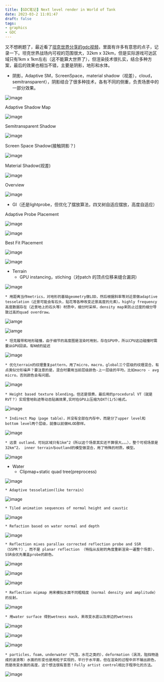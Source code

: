 ```yaml
---
title: [GDC笔记] Next level render in World of Tank
date: 2023-03-2 11:01:47
draft: false
tags:
- graphics
- GDC
---
```


又不想刷题了，最近看了[坦克世界分享的gdc视频](https://www.gdcvault.com/play/1025207/Next-Level-Render-in-World)，里面有许多有意思的点子，记录一下。坦克世界战场内可视的范围很大，32km x 32km，但是实际游戏可达区域只有1km x 1km左右（这不能算大世界了），但渲染技术很扎实，结合多种方案，最后的效果也相当不错，主要是阴影，地形和水体。

* 阴影，Adaptive SM，ScreenSpace，material shadow（视差），cloud，semitransparent），阴影结合了很多种技术，各有不同的侧重，负责场景中的一部分效果。

![image](https://blz04pap001files.storage.live.com/y4mRF-xcFTpiCKXSRgLCQJ-EjPpCIyfB8CAut4UHbypAoRzG7HXAK_n14iqXLn3-iOY_RHRcIUlWcJA3TJcupyHfMZsj5aUB4b7I1U_Wfix11RqyOw0TZ7Pe5Lf9cZ7MOAF9TRI-OqLfgWxVAhcVZrzkp7AWiumvMbVfgUFx3hrwGuBnYHGmsHbdznpjbGVnXGO?width=1920&height=1080&cropmode=none)

Adaptive Shadow Map

![image](https://blz04pap001files.storage.live.com/y4m1VcI_CkarJliPFfMnOcusQeZLKeRqSuRiz09lCrsxjqVnFTlaLs8NRKaxxUMuNwdI_mJX0OHU6DhU3NGrENU5VobI4LJlRMdq5yg5PlOD0OALgv0iDygLb9PwZJ-HXZRbkwL0T3yaevFO6vY_mVEUafvgq_fmuL09G346eyR6Hp7xMeRj55A9UqXaDYebs3A?width=1920&height=1080&cropmode=none)

Semitransparent Shadow

![image](https://blz04pap001files.storage.live.com/y4m3DbIRPZxAaj1SJ0mcBj4Pmtxmp7KF8Q7hzIBjOnl6pqPnQ2d9eazuyXCNAVzj5csc0nGp_AVrkGR9AjPUR0V7mArk_hhSU8SiE4VVhwUrxsJFK9_jw8WeHYWEwyMaU5DlVJ1XCCy0Yi5zh5LU7z0AIpzPdfZxEl--oMvsNrs8cBA61HAEqzEwtYDHUfSrwkO?width=1920&height=1080&cropmode=none)

Screen Space Shadow(接触阴影？)

![image](https://blz04pap001files.storage.live.com/y4m0Rgnrqd9oJdCCTu8jIPA6Y59GlYXsXZg1_RiXosF1zvsnvo5f2UikyXJG_T_5FTQkEkUTIAWcBiYjdWG9N1tcGEB18M5Pfjvuj1lXLyRU26mbaoC-WyYnnwu-fy-TjzClem6G-HILnwR0uZap2PX7B7XJgiWargXoWXIQroJKTYuX2VhOe9M3klv4PZRdsfK?width=1920&height=1080&cropmode=none)

Material Shadow(视差)

![image](https://blz04pap001files.storage.live.com/y4mp43cZSaJ4IJY6S04iDNu7OpKp6vVWkuoIKhhmEFpQzePUpJoBl1SoOwPvj1dfss51bSiA3VOJ0C0jrnq2azrmViiyC4uy8Hp7B5BQOrjZImCmks-StS-Vh8hmaHvZrzf7rNoPI9H8RBUcA1zIhiweItP7QB0tUHJGPjn_iXS7AMeKek1Ye0DGCfHRZXIEbg4?width=1920&height=1080&cropmode=none)

Overview

![image](https://blz04pap001files.storage.live.com/y4m7CAAaQA5nDW9bl01QbfRZb3I8HJLGAbxFg8-E0PbNuwj_W0TycyBOuW0xW3Vcxy5zyKqZaRh0Jqh_yOyYq5SCI_7rgtxWhoeHb2fD_WCkPed8hlZ5Ld4NC56Dcdy_Yv0wcfp2BRMrP2PkS8KCiPyzi4rP5dGqnQZYFVjN9HOTjfNNgMvpQZ9AtS9CJDEuDuC?width=1920&height=1080&cropmode=none)


*  GI（还是lightprobe，但优化了摆放算法，四叉树自适应摆放，高度自适应）

Adaptive Probe Placement

![image](https://blz04pap001files.storage.live.com/y4mQHdn2HI_WQujRjvVtuPnDRxwn8dWYyOGX0tumWItkKC36Sa-n9B0rKAsLcj9H6KrJf6U-UQp8RdE6R20q0oiC5iFgQJrhCaC6iPTixFa95ym4RMudya4A1ahp4uCsfJnefpvMY_Ec0Sc7DcQktKl7oV7ya0YqzHQjbcuCIInzNrPC7OUwriE0OalJreRp-UU?width=1920&height=1080&cropmode=none)

![image](https://blz04pap001files.storage.live.com/y4m1OXQkEqj-KhD7wo9oTojzDxGR3Fh9x_9CL-1sjkCkkGtDl1W0edD-tm7pzz_3J-uEtf0V-Yjr0TevsMCilSVGevMoqeu7etTe3O_BOB6a2UVTiFsJad5VbqrbEBVj5pjiG5hyE_viJ0CfbXtoW3loLiH3Fv_MhHvqK5VFxLfjVu9P_eY9HlDP8G_7HRwpC-K?width=1863&height=947&cropmode=none)

Best Fit Placement

![image](https://blz04pap001files.storage.live.com/y4mVrJ1p73RbN6G5hzIMitb0RjWuI44NYKd_yXYlQjj8xW2ABtAs31lo21MeflFynaRHCPBy3qTYsJtuhSXVlzB1m4-ewVKbanUDeOMTg8BdWmM4f4xmgZsfLrcxM9Hm-JwQa_ClRWN7B6YyJ5phd43EeJxL52C4NJcRFlxOmttK3aBA6w863-vQ4OQB807AE_5?width=1920&height=1080&cropmode=none)

![image](https://blz04pap001files.storage.live.com/y4mRVOS35x91VaWNuno7ewttI-1Ny2Y4q95tejM5kbt7vjuK8D55BiQucQC4f_V8iZitrkxOpW3GhTjozy9nwv-wm8IFP_8mcUrkLrN--J4iPHtu_c4KxlblioAinu-y0MBwR8fa2G2-dAAIjVYiHRjpUDSHxOF2wVHU1Usf8Z1fsZeSlomKQOz45o65nsAgp9m?width=1920&height=1080&cropmode=none)

*  Terrain
    * GPU instancing，stiching（对patch 的顶点位移来缝合漏洞）

![image](https://blz04pap001files.storage.live.com/y4mfXW4zu21t5W3D7Kmc6Gk8lZlSWsyz1GNKdUyaLJaPGINcmNCAqfnl7n6L90mt1TV7csgc7In9E3QMhNBD2uIwdtYECt1ByNXa4zJ1fwjI_6b5BGjBnWgNZNge-IPw3EHFRhqmgS9cKSCj70Gzd73Vshai2CQcwSNUm1EKYRS0LL1u4Nfd8r-PjmPHcM77-kX?width=1920&height=1080&cropmode=none)

    * 用距离当作metrics，对地形的基础geometry做LOD，然后根据斜率等对近景做adaptive tesselation（近景可能会有石头，贴花等各种改变近景高度的元素）。highly frequency 高度数据存在（近景地上的石头等）材质中，细分时采样，density map来防止过度的细分导致过高的quad overdraw。

![iamge](https://blz04pap001files.storage.live.com/y4m5zBvdr7YflQuOD0i93sccd7QgGJnD3u40b5I8tJEItH_ecgo9n-57ZVZSEuUz3S8gN3F1Q7_w4Y70LUkcDjc8_46qfu_ln-3bhVIMxFw-bZRwfkez8TDiHWRxStzV0hLmIZeETSvf8NYqgzCtdOYeSH3wgJitd8Gsy7-lZyVaR7kwlslcpMT9F6GwWgLfZGY?width=1920&height=1080&cropmode=none)

![iamge](https://blz04pap001files.storage.live.com/y4my4gflDtwTr9PxtMQlke4fCmwQD0byVzJEWubuLEkJcZwNPrr2Z8QqmhM4DWX6Iuc2dEnacnfbM0sWowp6kBALog1w_yjcuc93EcGYw0NKnuU6Yg_lNlSqAFYxUs1SNjQN1cLB0Vd5wFLOM0KA9iiWYY7TxX4V2eL10D_J9CXjGK0OMhaYP1UoGshgctraB0o?width=1920&height=1080&cropmode=none)

    * 坦克履带和地形碰撞，由于细节的高度图是渲染时用到，存在GPU中，所以CPU这边碰撞时需要从GPU回读。有N帧的延迟

![image](https://blz04pap001files.storage.live.com/y4mGrFnIq5QR5krMSNx1ekfnyLLNDie0VtWvD27-6Y6ceeveZ5ueushqchPYTkpVSouEUvGASoUMRs6vGbS0UF30lwyEL9pJbjLsVJ95RlIWLFkr9ogx9sSzzxRdwo7AyM_zs8_f8nWeGByuwljU7CSXjhlAO8pB_XTOhs8oDFzud1tcneYwYFuJChrWBwZ9svB?width=1920&height=1080&cropmode=none)

    * 优化terrain的纹理重复pattern，用了micro，macro，global三个层级的纹理混合，有点类似分形噪声？要注意的是，混合时要用当前层级颜色-上一层级的平均，比如macro - avg micro，否则颜色会有问题。

![image](https://blz04pap001files.storage.live.com/y4mQ_bjMCZyu6Cy4hZ85606RIxBPvmC6ZJBN2FjBEP2AOxnykOUdiyL4NPAdh_Pj-QS4KBa7hg81EEXs8lpSkc_EE2hWHMLsRZ4T0smANz28YbZtT17TuT1STquPNiQqmFQQC1Ecd-2Q7r0_dvM8ZwOwxDd8BeYHaPo6AqaOqUYet3h6K1ahylW0B_M1X600iE7?width=1920&height=1080&cropmode=none)

    * Height based texture blending。但还是很费，最后用的procedural VT（就是RVT？）实现雪地轨迹等动态贴画效果,实时在GPU上压缩为DXT(1/5)格式。

![image](https://blz04pap001files.storage.live.com/y4mIjoQgVrzVzaUt7T0kMn0q12LTiaEqggamnMi00S1vebCMcDGcq--J1v0lwvPaOaIpywHt9n6qAx3Dle67eWvZFs-fO5HSt-UDfrBMdZTaRQNM-Vf5PNbbv2JLQ2YqXeXnvLC2kMZ1sPuYdJ6wAueo1Bv-ntik7RIwfm0jhgcGXqGyyXYBit4n1zbIk03zu6N?width=1920&height=1080&cropmode=none)

    * Indirect Map（page table），并没有全部在内存中，而是分了upper level和 bottom level两个层级，就像以前做HLOD那样。

![image](https://blz04pap001files.storage.live.com/y4mE5ZJ5hS9R_-zaC7P-CedA4mvvnxk7hhCA7F-gWm50f9Ytd41ZhCDO0tzNhMkR0_y39V6WAyzlNjYeC1bu3q0SxtqEvMjknczyR_Iwa_S-Wjng8lDK0pO5uaUckkacKAFGw_lKNm3Ib00c3FN1jh9dicKH88Vla6WZbQNnAOcdetZllbqAYf0IHm4wufoUlJX?width=1920&height=1080&cropmode=none)

    * 远景 outland，可玩区域只有1km^2（所以这个场景其实还不算很大。。。），整个可视场景是32km^2， inner terrain与outland的模型做混合，用了特殊的材质，模型。

![image](https://blz04pap001files.storage.live.com/y4mkH8KjrPfWFsw_67aFyt8oj0bKecPBxxNHsdAkcPJZdip5MNSJJNXkJhCzO-ONgcbOUeXsPtqj7RVnjNPVwtI-OiNPc9NkE5N8RdU46F9FMp7waC4DH3bN0SZEKnWrmPiXBH0BtiD6PYIlJ4DOc2tz7OidV_vXdmnmC_mPJHlri29kf9dZTWdiR_kGy8Md6aV?width=1920&height=1080&cropmode=none)

*  Water
    * Clipmap+static quad tree(preprocess)

![image](https://blz04pap001files.storage.live.com/y4mSE6X7_3Sg-qo7mcPDuR2Pu6RnySCvHeDo4-DduuNHFZqoaWDOxkdhpvC7yNje2ggQ9zMgB0wWYWUVE-uy9BlldYf0ZGmelYXAZ8qhP56sToaGQLOC8dH7RdDd60skaBKvQa8cHmbszmcIaRwSmH2acUOTOUIC9uche-5G-P0UDl3dt7yZtiEwC_4lWYQr5Ek?width=1920&height=1080&cropmode=none)

    * Adaptive tesselation(like terrain)

![image](https://blz04pap001files.storage.live.com/y4mpiUyk5fZ_6QTAE0PvtghO8uygXDUgww3uh-6fa-LAVNPdgtOnG_fbskKOPk101CKVkNPNJJA3vELvUWSCGD-dQaZhqME3KbMCn3J7YXPCEAGACKQO-ns1a_zQgnDccESnHNA1YPcAculG6Eahg02Q1t9umNpgWesKD0SE5y1bhcpSzV5g005Lhsb_6znQ9l3?width=1920&height=1080&cropmode=none)

    * Tiled animation sequences of normal height and caustic

![image](https://blz04pap001files.storage.live.com/y4mUE94rVUgKWXpDmd8V5W_byhUPGhWZRi2Hzah6bX3NCHm9RiE6lk0d_ot5g7p8qnrG7wNvHhTQvMVJtzoUIn_VqB2M1qomannptrK9R3ea9uEjWC6HSKUb-9ILnJ4goHEuCHyHa1sWgL3XyLgP5Emp1rDKr4PhhNv3Kvv_f6GmHmBAgDc_fnI0cZB-mtAStjz?width=1920&height=1080&cropmode=none)

    * Refaction based on water normal and depth

![image](https://blz04pap001files.storage.live.com/y4mI31oZC_uUuo3O2UkJ70-U8kf14gP82lJUZQK9ez4SNdSY2QO-tnxWRb1-bFR97BXchpsXjg58Q8AKkDwAIDQ-TBYo9-LNsHFREUlg7MrJ4Saf9n_dZBq1xWN5QHC6oWbUHCRNVLN5-GCookK5qIS4ecpcAYWFgKMYewBxEChTfTnQxTQUWoMFnXc7SHcrosM?width=1920&height=1080&cropmode=none)

    * Reflection mixes parallax corrected reflection probe and SSR（SSPR？）, 而不是 planar reflection （特指从反射的角度重新渲染一遍整个场景），SSR会优先覆盖probe的颜色。

![image](https://blz04pap001files.storage.live.com/y4mTMo4sGbMWpHr1AQHVdLk6dVm92IVisAoeRZz3BkOc1E6veKQrRjgoXGjzaQEo7KuvvmgYGD4nl3mYV8trc0T5XorGXbFGi9m1wri3MG6y_Dg4A4jRViV3f5HLyF1jp7hmz-G4eujoA0tYAejgJqnCzyEKCvTXgNE6Bq2EuvR0kT51XEcn2YdQcuCXcbCMYMg?width=1920&height=1080&cropmode=none)

![image](https://blz04pap001files.storage.live.com/y4mjeispfWsPrrWvtCKUMidszjzemafi6xWEJ_y-YUrq8mZ3IzinVkfD636vac0-t9Esjy2id9u8dalPucegeKRINQA-HDUdp_b5wSCtaFF3ibsNVcMczZ-5e0333mD7T8b5vCnFXwXIJFMZOQNfVMjjmlGDjO-DBbwkLNfAXWuyluPQnkTIzceqGvPQJOy4EXC?width=1920&height=1080&cropmode=none)

![image](https://blz04pap001files.storage.live.com/y4moDqSjPOrcH1HPXtJENw4ReYyx7Zq4OVlkEVH-Svm7JG4D4ooYNRrhgHViOmZ89ac3Ts0Cm7QEhegkT8B_FRvZyL_2ncvudK9AJAhreV0zIXrjXHhEP3mkSAP4T36Y8haR2Y-FtkJnZSAlUbhVw8dAHMOycuZ-5LZeOxj8BFsVmMBVyAJZdlTmfxvHDSjyN6i?width=1920&height=1080&cropmode=none)

    * Reflection mipmap 用来模拟水面不同粗糙度（normal density and amplitude）的反射。

![image](https://blz04pap001files.storage.live.com/y4m26GYsbJfL3UkcvPH5BO9VQXTi4WBJ6haGS2qEFyypa9pxvoEhfkEV2SxR9_idXlEz65OjdVANfJO9SUsup53cHwd4stkgSYT0hKudxH9PHi24PBUv0LiuQw1TqUPnTH6SpBkC3iUanOn0jSxyda5m3oEU126xhwnLzkG9W-O34YEAYYOgfUL_Fhy_DdRLAoH?width=1920&height=1080&cropmode=none)

    * 用water surface 得到wetness mask，来改变水底以及岸边的wetness

![image](https://blz04pap001files.storage.live.com/y4mio4kmKyKBY7OXafaKQtjpifSCE12S36_GbVnjvvCIO8zaxyk1KunutBDb3ZBa45pKCoeL7yWPisQQZ_1Ny7K7p9GQIdzOttYe0s1_eQ1oX5mG5EL2XITdv5u38eV6YOz3Vn_u6wNGFN1sYUfcrHjKaX5gGLPIQzVpGxNpo4yYhrkieAPB3xm8G7yTBw90Dae?width=1920&height=1080&cropmode=none)

![image](https://blz04pap001files.storage.live.com/y4mJkdewPhIqkjwyhWv0ue9F6mGz744NryB417gCCo4aHiVHiVfjj81nxDKp3amfIlX8isE52KqtgeTxPJEDMrGLjRxmi3_02LjwciAH6Z0C7hJmW28lCzy5oBUhbNt8zKD2UjfIvQPLMJbvStxN4DA4hElJg5i1HKG4lWF8Vkt2pAzv8EhQguHj2JzMkiNn2Ur?width=1920&height=1080&cropmode=none)

![image](https://blz04pap001files.storage.live.com/y4mf1GCOcJgCd_bqRDor-f9bp3T7gSHQ59iMvv2bog9NV7HbQrEwPATzlMFH0GpdGWMkMX1KxbglJJ4_DewBUw19FZqNbjfEuwpEf43PlLfR5hl186YrENgC2gkVi-wg3h5vVbCCLLMgIIk6zjcBVRNwfT2ZLhjz1tmSa_MCUR2TcsBQCxkpjy6xmDx6-hyJ5K4?width=1920&height=1080&cropmode=none)

    * particles，foam，underwater（气泡，水花之类的），deformation（涡流，阻挡物造成的波浪等）水面的形变也是用粒子实现的，平行于水平面，但在渲染的过程中并不输出颜色，而是改变水面的高度，这个想法很有意思！Fully artist control相比于程序化的方法。


![image](https://blz04pap001files.storage.live.com/y4mjBWz_YHRskQBiPl-ChC1Amyjz3Pktnbf9uCu_WE4bCkGb1XJS7Snr8x0WCYqYNyYlgiNXUGG9XZMkFa5HwE9AqdfAtSSduXAgnWDb0gFxeYzhG_Y8JQCobPzW-7g3i162eQkSNP5kli9lzeTO-3hVEeioyYCCWLW5S3B4XOqHUk5zX2_73uhjRDiyo94R4vi?width=1920&height=1080&cropmode=none)
